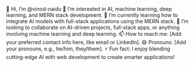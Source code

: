 👋 Hi, I’m @vinod-naidu
👀 I’m interested in AI, machine learning, deep learning, and MERN stack development.
🌱 I’m currently learning how to integrate AI models with full-stack applications using the MERN stack.
💞️ I’m looking to collaborate on AI-driven projects, full-stack apps, or anything involving machine learning and deep learning.
📫 How to reach me: [Add your preferred contact info here, like email or LinkedIn].
😄 Pronouns: [Add your pronouns, e.g., he/him, they/them].
⚡ Fun fact: I enjoy blending cutting-edge AI with web development to create smarter applications!


<!---
vinod-naidu/vinod-naidu is a ✨ special ✨ repository because its `README.md` (this file) appears on your GitHub profile.
You can click the Preview link to take a look at your changes.
--->
